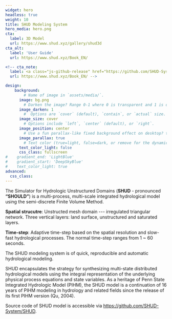 ```yaml
---
widget: hero
headless: true
weight: 10
title: SHUD Modeling System
hero_media: hero.png
cta:
  label: 3D Model
  url: https://www.shud.xyz/gallery/shud3d
cta_alt:
  label: 'User Guide'
  url: https://www.shud.xyz/Book_EN/

<!-- cta_note:
  label: <a class="js-github-release" href="https://github.com/SHUD-System/SHUD" data-repo="SHUD-System/SHUD">SHUD Source Code<!-- V --></a>
  url: https://www.shud.xyz/Book_EN/ -->

design:
    background:
        # Name of image in `assets/media/`.
      image: bg.png
        # Darken the image? Range 0-1 where 0 is transparent and 1 is opaque.
      image_darken: 1
        #  Options are `cover` (default), `contain`, or `actual` size.
      image_size: cover
        # Options include `left`, `center` (default), or `right`.
      image_position: center
        # Use a fun parallax-like fixed background effect on desktop? true/false
      image_parallax: true
        # Text color (true=light, false=dark, or remove for the dynamic theme color).
      text_color_light: false
      css_class: fullscreen
#    gradient_end: 'LightBlue'
#    gradient_start: 'DeepSkyBlue'
#    text_color_light: true
advanced:
  css_class:
---
```



The Simulator for Hydrologic Unstructured Domains (**SHUD** - pronounced **“SHOULD”**) is a multi-process, multi-scale integrated hydrological model using the semi-discrete Finite Volume Method.


**Spatial strucutre**: Unstructed mesh domain --- irregulated triangular network. Three vertical layers: land surface, unstructured and saturated layers.

**Time-step**: Adaptive time-step based on the spatial resolution and slow-fast hydrological processes. The normal time-step ranges from 1 ~ 60 seconds.

The SHUD modeling system is of quick, reproducible and automatic hydrological modeling.


SHUD encapsulates the strategy for synthesizing multi-state distributed hydrological models using the integral representation of the underlying physical process equations and state variables. As a heritage of Penn State Integrated Hydrologic Model (PIHM), the SHUD model is a continuation of 16 years of PIHM modeling in hydrology and related fields since the release of its first PIHM version (Qu, 2004).

Source code of SHUD model is accessible via https://github.com/SHUD-System/SHUD.
